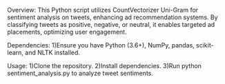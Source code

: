 Overview:
This Python script utilizes CountVectorizer Uni-Gram for sentiment analysis on tweets, enhancing ad recommendation systems. By classifying tweets as positive, negative, or neutral, it enables targeted ad placements, optimizing user engagement.

Dependencies:
1)Ensure you have Python (3.6+), NumPy, pandas, scikit-learn, and NLTK installed.

Usage:
1)Clone the repository.
2)Install dependencies.
3)Run python sentiment_analysis.py to analyze tweet sentiments.
